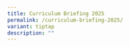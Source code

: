 ```yaml
---
title: Curriculum Briefing 2025
permalink: /curriculum-briefing-2025/
variant: tiptap
description: ""
---
```


